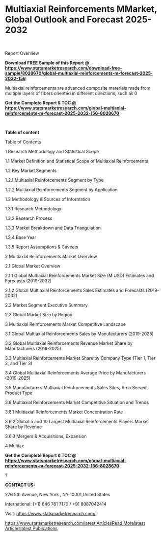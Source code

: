 <h1>Multiaxial Reinforcements MMarket, Global Outlook and Forecast 2025-2032</h1><br/><p>Report Overview</p>
 
 
 
 <p><strong>Download FREE Sample of this Report @ <a href="https://www.statsmarketresearch.com/download-free-sample/8028670/global-multiaxial-reinforcements-m-forecast-2025-2032-156">https://www.statsmarketresearch.com/download-free-sample/8028670/global-multiaxial-reinforcements-m-forecast-2025-2032-156</a></strong></p>
 
 
 
 <p>Multiaxial reinforcements are advanced composite materials made from multiple layers of fibers oriented in different directions, such as 0</p>
 
 
 
 <div><b>Get the Complete Report & TOC @ <a href="https://www.statsmarketresearch.com/global-multiaxial-reinforcements-m-forecast-2025-2032-156-8028670">https://www.statsmarketresearch.com/global-multiaxial-reinforcements-m-forecast-2025-2032-156-8028670</a></b></div>
 
 
 
 <p><br />
 
 <b>Table of content</b></p>
 
 
 
 <p>Table of Contents<br />
 
 1 Research Methodology and Statistical Scope<br />
 
 1.1 Market Definition and Statistical Scope of Multiaxial Reinforcements<br />
 
 1.2 Key Market Segments<br />
 
 1.2.1 Multiaxial Reinforcements Segment by Type<br />
 
 1.2.2 Multiaxial Reinforcements Segment by Application<br />
 
 1.3 Methodology & Sources of Information<br />
 
 1.3.1 Research Methodology<br />
 
 1.3.2 Research Process<br />
 
 1.3.3 Market Breakdown and Data Triangulation<br />
 
 1.3.4 Base Year<br />
 
 1.3.5 Report Assumptions & Caveats<br />
 
 2 Multiaxial Reinforcements Market Overview<br />
 
 2.1 Global Market Overview<br />
 
 2.1.1 Global Multiaxial Reinforcements Market Size (M USD) Estimates and Forecasts (2019-2032)<br />
 
 2.1.2 Global Multiaxial Reinforcements Sales Estimates and Forecasts (2019-2032)<br />
 
 2.2 Market Segment Executive Summary<br />
 
 2.3 Global Market Size by Region<br />
 
 3 Multiaxial Reinforcements Market Competitive Landscape<br />
 
 3.1 Global Multiaxial Reinforcements Sales by Manufacturers (2019-2025)<br />
 
 3.2 Global Multiaxial Reinforcements Revenue Market Share by Manufacturers (2019-2025)<br />
 
 3.3 Multiaxial Reinforcements Market Share by Company Type (Tier 1, Tier 2, and Tier 3)<br />
 
 3.4 Global Multiaxial Reinforcements Average Price by Manufacturers (2019-2025)<br />
 
 3.5 Manufacturers Multiaxial Reinforcements Sales Sites, Area Served, Product Type<br />
 
 3.6 Multiaxial Reinforcements Market Competitive Situation and Trends<br />
 
 3.6.1 Multiaxial Reinforcements Market Concentration Rate<br />
 
 3.6.2 Global 5 and 10 Largest Multiaxial Reinforcements Players Market Share by Revenue<br />
 
 3.6.3 Mergers & Acquisitions, Expansion<br />
 
 4 Multiax</p>
 
 
 
 <div><b>Get the Complete Report & TOC @ <a href="https://www.statsmarketresearch.com/global-multiaxial-reinforcements-m-forecast-2025-2032-156-8028670">https://www.statsmarketresearch.com/global-multiaxial-reinforcements-m-forecast-2025-2032-156-8028670</a></b></div>
 
 
 
 <p>? </p>
 
 
 
 <p><b>CONTACT US:</b><br />
 
 276 5th Avenue, New York , NY 10001,United States<br />
 
 International: (+1) 646 781 7170 / +91 8087042414<br />
 
 Visit: <a href="https://www.statsmarketresearch.com/">https://www.statsmarketresearch.com/</a><br />
 
 <a href="https://gyeongbokgung.com">https://www.statsmarketresearch.com/</a><a href="https://hallyeomaritime.com">latest Articles</a><a href="https://jingwansa.com">Read More</a><a href="https://nguoiviet.jp/">latest Articles</a><a href="https://www.intelmarketresearch.com/">latest Publications</a></p>